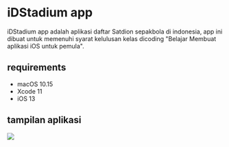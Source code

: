 # iDStadium app

iDStadium app adalah aplikasi daftar Satdion sepakbola di indonesia, app ini dibuat untuk memenuhi syarat kelulusan kelas dicoding "Belajar Membuat aplikasi iOS untuk pemula".

## requirements
- macOS 10.15
- Xcode 11
- iOS 13

## tampilan aplikasi
![](iDStadium1.gif)

